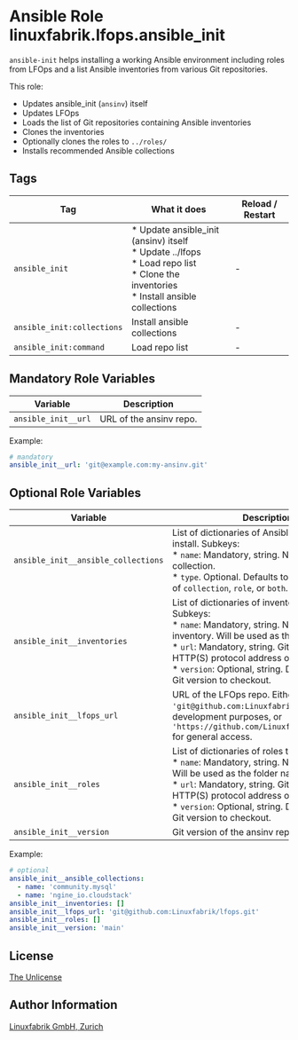 # Ansible Role linuxfabrik.lfops.ansible_init

`ansible-init` helps installing a working Ansible environment including roles from LFOps and a list Ansible inventories from various Git repositories.

This role:

* Updates ansible_init (`ansinv`) itself
* Updates LFOps
* Loads the list of Git repositories containing Ansible inventories
* Clones the inventories
* Optionally clones the roles to `../roles/`
* Installs recommended Ansible collections


## Tags

| Tag            | What it does                                                                                                                                   | Reload / Restart |
| ---            | ------------                                                                                                                                   | ---------------- |
| `ansible_init` | * Update ansible_init (ansinv) itself<br> * Update ../lfops<br> * Load repo list<br> * Clone the inventories<br> * Install ansible collections | - |
| `ansible_init:collections` | Install ansible collections | - |
| `ansible_init:command` | Load repo list | - |


## Mandatory Role Variables

| Variable | Description |
| -------- | ----------- |
| `ansible_init__url` | URL of the ansinv repo. |

Example:
```yaml
# mandatory
ansible_init__url: 'git@example.com:my-ansinv.git'
```


## Optional Role Variables

| Variable | Description | Default Value |
| -------- | ----------- | ------------- |
| `ansible_init__ansible_collections` | List of dictionaries of Ansible collections to install. Subkeys: <br> * `name`: Mandatory, string. Name of the collection. <br> * `type`. Optional. Defaults to `collection`. One of `collection`, `role`, or `both`. | All collections required to use LFOps |
| `ansible_init__inventories` | List of dictionaries of inventories to clone. Subkeys: <br> * `name`: Mandatory, string. Name of the inventory. Will be used as the folder name. <br> * `url`: Mandatory, string. Git, SSH, or HTTP(S) protocol address of the repository. <br> * `version`: Optional, string. Defaults to `'main'`. Git version to checkout. | `[]` |
| `ansible_init__lfops_url` | URL of the LFOps repo. Either `'git@github.com:Linuxfabrik/lfops.git'` for development purposes, or `'https://github.com/Linuxfabrik/lfops.git'` for general access. | `'https://github.com/Linuxfabrik/lfops.git'` |
| `ansible_init__roles` | List of dictionaries of roles to clone. Subkeys: <br> * `name`: Mandatory, string. Name of the role. Will be used as the folder name. <br> * `url`: Mandatory, string. Git, SSH, or HTTP(S) protocol address of the repository. <br> * `version`: Optional, string. Defaults to `'main'`. Git version to checkout. | `[]` |
| `ansible_init__version` | Git version of the ansinv repo to checkout. | `'main'` |

Example:
```yaml
# optional
ansible_init__ansible_collections:
  - name: 'community.mysql'
  - name: 'ngine_io.cloudstack'
ansible_init__inventories: []
ansible_init__lfops_url: 'git@github.com:Linuxfabrik/lfops.git'
ansible_init__roles: []
ansible_init__version: 'main'
```


## License

[The Unlicense](https://unlicense.org/)


## Author Information

[Linuxfabrik GmbH, Zurich](https://www.linuxfabrik.ch)
